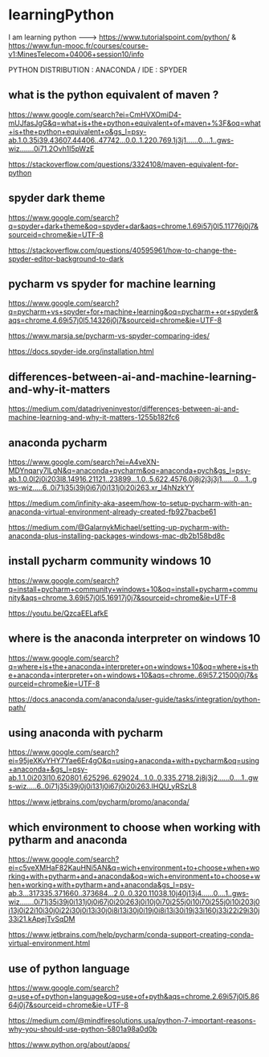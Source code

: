 # learningPython
I am learning python ---> https://www.tutorialspoint.com/python/ & https://www.fun-mooc.fr/courses/course-v1:MinesTelecom+04006+session10/info

PYTHON DISTRIBUTION : ANACONDA /
IDE : SPYDER

## what is the python equivalent of maven ?

https://www.google.com/search?ei=CmHVXOmiD4-mUJfasJgG&q=what+is+the+python+equivalent+of+maven+%3F&oq=what+is+the+python+equivalent+o&gs_l=psy-ab.1.0.35i39.43607.44406..47742...0.0..1.220.769.1j3j1......0....1..gws-wiz.......0i71.2Ovh1I5pWzE

https://stackoverflow.com/questions/3324108/maven-equivalent-for-python

## spyder dark theme

https://www.google.com/search?q=spyder+dark+theme&oq=spyder+dar&aqs=chrome.1.69i57j0l5.11776j0j7&sourceid=chrome&ie=UTF-8

https://stackoverflow.com/questions/40595961/how-to-change-the-spyder-editor-background-to-dark

## pycharm vs spyder for machine learning

https://www.google.com/search?q=pycharm+vs+spyder+for+machine+learning&oq=pycharm++or+spyder&aqs=chrome.4.69i57j0l5.14326j0j7&sourceid=chrome&ie=UTF-8

https://www.marsja.se/pycharm-vs-spyder-comparing-ides/

https://docs.spyder-ide.org/installation.html

## differences-between-ai-and-machine-learning-and-why-it-matters

https://medium.com/datadriveninvestor/differences-between-ai-and-machine-learning-and-why-it-matters-1255b182fc6

## anaconda pycharm

https://www.google.com/search?ei=A4veXN-MDYnqary7lLgN&q=anaconda+pycharm&oq=anaconda+pych&gs_l=psy-ab.1.0.0l2j0i203l8.14916.21121..23899...1.0..5.622.4576.0j8j2j3j3j1......0....1..gws-wiz.....6..0i71j35i39j0i67j0i131j0i20i263.xr_I4hNzkYY

https://medium.com/infinity-aka-aseem/how-to-setup-pycharm-with-an-anaconda-virtual-environment-already-created-fb927bacbe61

https://medium.com/@GalarnykMichael/setting-up-pycharm-with-anaconda-plus-installing-packages-windows-mac-db2b158bd8c

## install pycharm community windows 10

https://www.google.com/search?q=install+pycharm+community+windows+10&oq=install+pycharm+community&aqs=chrome.3.69i57j0l5.16917j0j7&sourceid=chrome&ie=UTF-8

https://youtu.be/QzcaEELafkE

## where is the anaconda interpreter on windows 10

https://www.google.com/search?q=where+is+the+anaconda+interpreter+on+windows+10&oq=where+is+the+anaconda+interpreter+on+windows+10&aqs=chrome..69i57.21500j0j7&sourceid=chrome&ie=UTF-8

https://docs.anaconda.com/anaconda/user-guide/tasks/integration/python-path/

## using anaconda with pycharm

https://www.google.com/search?ei=95jeXKvYHY7Yae6Er4gO&q=using+anaconda+with+pycharm&oq=using+anaconda+&gs_l=psy-ab.1.1.0i203l10.620801.625296..629024...1.0..0.335.2718.2j8j3j2......0....1..gws-wiz.....6..0i71j35i39j0j0i131j0i67j0i20i263.lHQU_yRSzL8

https://www.jetbrains.com/pycharm/promo/anaconda/

## which environment to choose when working with pytharm and anaconda

https://www.google.com/search?ei=c5veXMHaF82KauHNi5AN&q=wich+environment+to+choose+when+working+with+pytharm+and+anaconda&oq=wich+environment+to+choose+when+working+with+pytharm+and+anaconda&gs_l=psy-ab.3...317335.371660..373684...2.0..0.320.11038.10j40j13j4......0....1..gws-wiz.......0i71j35i39j0i131j0j0i67j0i20i263j0i10j0i70i255j0i10i70i255j0i10i203j0i13j0i22i10i30j0i22i30j0i13i30j0i8i13i30j0i19j0i8i13i30i19j33i160j33i22i29i30j33i21.kApejTvSqDM

https://www.jetbrains.com/help/pycharm/conda-support-creating-conda-virtual-environment.html

## use of python language

https://www.google.com/search?q=use+of+python+language&oq=use+of+pyth&aqs=chrome.2.69i57j0l5.8664j0j7&sourceid=chrome&ie=UTF-8

https://medium.com/@mindfiresolutions.usa/python-7-important-reasons-why-you-should-use-python-5801a98a0d0b

https://www.python.org/about/apps/




